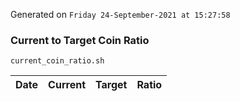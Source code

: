 Generated on `Friday 24-September-2021 at 15:27:58`

### Current to Target Coin Ratio
`current_coin_ratio.sh`

Date|Current|Target|Ratio
---|---|---|---
